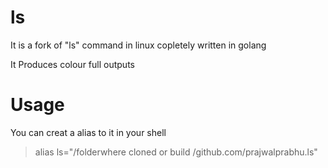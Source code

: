 # ls
It is a fork of "ls" command in linux copletely written in golang

It Produces colour full outputs

# Usage
You can creat a alias to it in your shell

>alias ls="/folderwhere cloned or build /github.com/prajwalprabhu.ls"
